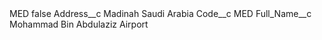 <?xml version="1.0" encoding="UTF-8"?>
<CustomMetadata xmlns="http://soap.sforce.com/2006/04/metadata" xmlns:xsi="http://www.w3.org/2001/XMLSchema-instance" xmlns:xsd="http://www.w3.org/2001/XMLSchema">
    <label>MED</label>
    <protected>false</protected>
    <values>
        <field>Address__c</field>
        <value xsi:type="xsd:string">Madinah Saudi Arabia</value>
    </values>
    <values>
        <field>Code__c</field>
        <value xsi:type="xsd:string">MED</value>
    </values>
    <values>
        <field>Full_Name__c</field>
        <value xsi:type="xsd:string">Mohammad Bin Abdulaziz Airport</value>
    </values>
</CustomMetadata>
